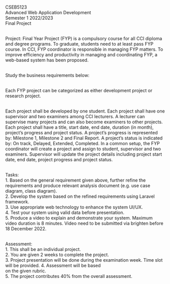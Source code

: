<br>CSEB5123 
<br>Advanced Web Application Development 
<br>Semester 1 2022/2023 
<br>Final Project

<br>Project:
Final Year Project (FYP) is a compulsory course for all CCI diploma and degree programs. To graduate, students need to at least pass FYP course. In CCI, FYP coordinator is responsible in managing FYP matters. To improve efficiency and productivity in managing and coordinating FYP, a web-based system has been proposed.

<br>Study the business requirements below:

<br>Each FYP project can be categorized as either development project or research project.

<br>Each project shall be developed by one student. Each project shall have one supervisor and two examiners among CCI lecturers. A lecturer can supervise many projects and can also become examiners to other projects. Each project shall have a title, start date, end date, duration (in month), project’s progress and project status. A project’s progress is represented by: Milestone 1, Milestone 2 and Final Report. A project’s status is indicated by: On track, Delayed, Extended, Completed.
In a common setup, the FYP coordinator will create a project and assign to student, supervisor and two examiners. Supervisor will update the project details including project start date, end date, project progress and project status.

<br>Tasks:
    <br>1. Based on the general requirement given above, further refine the requirements and produce relevant analysis document (e.g. use case diagram, class diagram).
    <br>2. Develop the system based on the refined requirements using Laravel framework.
    <br>3. Use appropriate web technology to enhance the system UI/UX.
    <br>4. Test your system using valid data before presentation.
    <br>5. Produce a video to explain and demonstrate your system. Maximum video duration is 8
    minutes. Video need to be submitted via brighten before 18 December 2022.

<br>Assessment:
    <br>1. This shall be an individual project.
    <br>2. You are given 2 weeks to complete the project.
    <br>3. Project presentation will be done during the examination week. Time slot will be provided. 4. Assessment will be based <br>on the given rubric.
    <br>5. The project contributes 40% from the overall assessment.